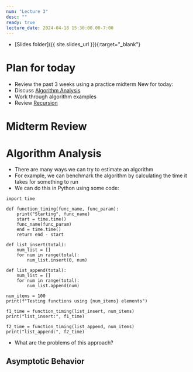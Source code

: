 ```yaml
---
num: "Lecture 3"
desc: ""
ready: true
lecture_date: 2024-04-18 15:30:00.00-7:00
---
```


* [Slides folder]({{ site.slides_url }}){:target="_blank"}

# Plan for today
- Review the past 3 weeks using a practice midterm
New for today:
- Discuss [Algorithm Analysis](https://runestone.academy/ns/books/published/pythonds/AlgorithmAnalysis/WhatIsAlgorithmAnalysis.html)
- Work through algorithm examples
- Review [Recursion](https://runestone.academy/ns/books/published/pythonds/Recursion/WhatIsRecursion.html)


# Midterm Review

# Algorithm Analysis

* There are many ways we can try to estimate an algorithm
* For example, we can benchmark the algorithm by calculating the time it takes for something to run
* We can do this in Python using some code:

```
import time

def function_timing(func_name, func_param):
    print("Starting", func_name)
    start = time.time()
    func_name(func_param)
    end = time.time()
    return end - start

def list_insert(total):
    num_list = []
    for num in range(total):
        num_list.insert(0, num)

def list_append(total):
    num_list = []
    for num in range(total):
        num_list.append(num)

num_items = 100
print(f"Testing functions using {num_items} elements")

f1_time = function_timing(list_insert, num_items)
print("list_insert:", f1_time)

f2_time = function_timing(list_append, num_items)
print("list_append:", f2_time)
```

* What are the problems of this approach?

## Asymptotic Behavior
